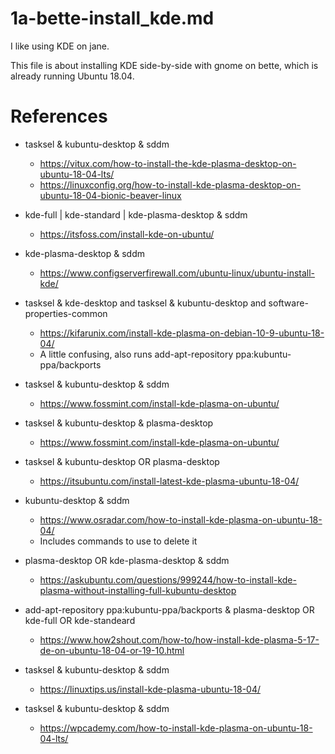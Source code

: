 
# 1a-bette-install_kde.md

I like using KDE on jane.

This file is about installing KDE side-by-side with gnome on bette, which is already running Ubuntu 18.04.

# References

- tasksel & kubuntu-desktop & sddm
  - https://vitux.com/how-to-install-the-kde-plasma-desktop-on-ubuntu-18-04-lts/
  - https://linuxconfig.org/how-to-install-kde-plasma-desktop-on-ubuntu-18-04-bionic-beaver-linux

- kde-full | kde-standard | kde-plasma-desktop & sddm
  - https://itsfoss.com/install-kde-on-ubuntu/

- kde-plasma-desktop & sddm
  - https://www.configserverfirewall.com/ubuntu-linux/ubuntu-install-kde/

- tasksel & kde-desktop and tasksel & kubuntu-desktop and software-properties-common
  - https://kifarunix.com/install-kde-plasma-on-debian-10-9-ubuntu-18-04/
  - A little confusing, also runs add-apt-repository ppa:kubuntu-ppa/backports

- tasksel & kubuntu-desktop & sddm
  - https://www.fossmint.com/install-kde-plasma-on-ubuntu/

- tasksel & kubuntu-desktop & plasma-desktop
  - https://www.fossmint.com/install-kde-plasma-on-ubuntu/

- tasksel & kubuntu-desktop OR plasma-desktop
  - https://itsubuntu.com/install-latest-kde-plasma-ubuntu-18-04/

- kubuntu-desktop & sddm
  - https://www.osradar.com/how-to-install-kde-plasma-on-ubuntu-18-04/
  - Includes commands to use to delete it

- plasma-desktop OR kde-plasma-desktop & sddm
  - https://askubuntu.com/questions/999244/how-to-install-kde-plasma-without-installing-full-kubuntu-desktop

- add-apt-repository ppa:kubuntu-ppa/backports & plasma-desktop OR kde-full OR kde-standeard
  - https://www.how2shout.com/how-to/how-install-kde-plasma-5-17-de-on-ubuntu-18-04-or-19-10.html

- tasksel & kubuntu-desktop & sddm
  - https://linuxtips.us/install-kde-plasma-ubuntu-18-04/

- tasksel & kubuntu-desktop & sddm
  - https://wpcademy.com/how-to-install-kde-plasma-on-ubuntu-18-04-lts/

